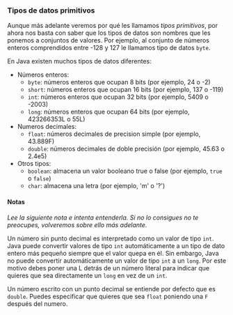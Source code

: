 ### Tipos de datos primitivos

Aunque más adelante veremos por qué les llamamos *tipos primitivos*, por ahora nos basta con saber que los tipos de datos son nombres que les ponemos a conjuntos de valores. Por ejemplo, al conjunto de números enteros comprendidos entre -128 y 127 le llamamos tipo de datos `byte`.

En Java existen muchos tipos de datos diferentes:

* Números enteros:
  * `byte`: números enteros que ocupan 8 bits (por ejemplo, 24 o -2)
  * `short`: números enteros que ocupan 16 bits (por ejemplo, 137 o -119)
  * `int`: números enteros que ocupan 32 bits (por ejemplo, 5409 o -2003)
  * `long`: números enteros que ocupan 64 bits (por ejemplo, 423266353L o 55L)
* Numeros decimales:
  * `float`: números decimales de precision simple (por ejemplo, 43.889F)
  * `double`: números decimales de doble precisión (por ejemplo, 45.63 o 2.4e5)
* Otros tipos:
  * `boolean`: almacena un valor booleano true o false (por ejemplo, `true` o `false`)
  * `char`: almacena una letra (por ejemplo, 'm' o '?')

#### Notas

*Lee la siguiente nota e intenta entenderla. Si no lo consigues no te preocupes, volveremos sobre ello más adelante.*

Un número sin punto decimal es interpretado como un valor de tipo `int`. Java puede convertir valores de tipo `int` automáticamente a un tipo de dato entero más pequeño siempre que el valor quepa en él. Sin embargo, Java no puede convertir automáticamente un valor de tipo `int` a un `long`. Por este motivo debes  poner una L detrás de un número literal para indicar que quieres que sea directamente un `long` en vez de un `int`.

Un número escrito con un punto decimal se entiende por defecto que es `double`. Puedes especificar que quieres que sea `float` poniendo una `F` después del numero.

